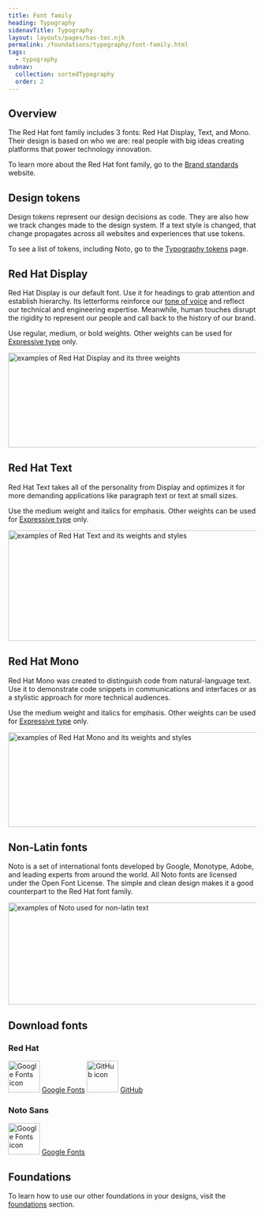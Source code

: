 ```yaml
---
title: Font family
heading: Typography
sidenavTitle: Typography
layout: layouts/pages/has-toc.njk
permalink: /foundations/typography/font-family.html
tags:
  - typography
subnav:
  collection: sortedTypography
  order: 2
---
```


<link rel="stylesheet"
      href="/assets/packages/@rhds/elements/elements/rh-table/rh-table-lightdom.css"
      data-helmet>

<script type="module" data-helmet>
  import '@rhds/elements/rh-table/rh-table.js';
  import '@rhds/elements/rh-card/rh-card.js';
  import '@rhds/elements/rh-cta/rh-cta.js';
</script>

## Overview

The Red Hat font family includes 3 fonts: Red Hat Display, Text, and Mono. Their design is based on who we are: real people with big ideas creating platforms that power technology innovation.

To learn more about the Red Hat font family, go to the [Brand standards][brandstandards] website.

## Design tokens

Design tokens represent our design decisions as code. They are also how we track changes made to the design system. If a text style is changed, that change propagates across all websites and experiences that use tokens.

To see a list of tokens, including Noto, go to the [Typography tokens][typographytokens] page.

## Red Hat Display

Red Hat Display is our default font. Use it for headings to grab attention and establish hierarchy. Its letterforms reinforce our [tone of voice][tone] and reflect our technical and engineering expertise. Meanwhile, human touches disrupt the rigidity to represent our people and call back to the history of our brand.

Use regular, medium, or bold weights. Other weights can be used for [Expressive type][expressivetype] only.

<uxdot-example width-adjustment="810px" color-palette="lightest">
  <img src="/foundations/typography/typography-rh-display.svg"
      alt="examples of Red Hat Display and its three weights"
      width="810"
      height="192">
</uxdot-example>

## Red Hat Text

Red Hat Text takes all of the personality from Display and optimizes it for more demanding applications like paragraph text or text at small sizes.

Use the medium weight and italics for emphasis. Other weights can be used for [Expressive type][expressivetype] only.

<uxdot-example width-adjustment="810px" color-palette="lightest">
  <img src="/foundations/typography/typography-rh-text.svg"
      alt="examples of Red Hat Text and its weights and styles"
      width="810"
      height="224">
</uxdot-example>

## Red Hat Mono

Red Hat Mono was created to distinguish code from natural-language text. Use it to demonstrate code snippets in communications and interfaces or as a stylistic approach for more technical audiences.

Use the medium weight and italics for emphasis. Other weights can be used for [Expressive type][expressivetype] only.

<uxdot-example width-adjustment="810px" color-palette="lightest">
  <img src="/foundations/typography/typography-rh-mono.svg"
      alt="examples of Red Hat Mono and its weights and styles"
      width="810"
      height="192">
</uxdot-example>

## Non-Latin fonts

Noto is a set of international fonts developed by Google, Monotype, Adobe, and leading experts from around the world. All Noto fonts are licensed under the Open Font License. The simple and clean design makes it a good counterpart to the Red Hat font family.

<uxdot-example width-adjustment="778px" color-palette="lightest">
  <img src="/foundations/typography/typography-non-latin-fonts.svg"
      alt="examples of Noto used for non-latin text"
      width="778"
      height="207">
</uxdot-example>

## Download fonts

### Red Hat
<div class="grid sm-three-columns">
  <rh-card>
    <img slot="header" src="/foundations/typography/google-fonts-icon.svg" width="64px" alt="Google Fonts icon">
    <rh-cta slot="footer" priority="primary">
        <a href="https://fonts.google.com/?query=Red+Hat">Google Fonts</a>
    </rh-cta>
  </rh-card>
  <rh-card>
    <img slot="header" src="/foundations/typography/github-icon.svg" width="64px" alt="GitHub icon">
    <rh-cta slot="footer" priority="primary">
        <a href="https://github.com/RedHatOfficial/RedHatFont">GitHub</a>
    </rh-cta>
  </rh-card>
</div>

### Noto Sans
<div class="grid sm-three-columns">
  <rh-card>
    <img slot="header" src="/foundations/typography/google-fonts-icon.svg" width="64px" alt="Google Fonts icon">
    <rh-cta slot="footer" priority="primary">
        <a href="https://fonts.google.com/noto/specimen/Noto+Sans">Google Fonts</a>
    </rh-cta>
  </rh-card>
</div>

<uxdot-feedback>
  <h2>Foundations</h2>
  <p>To learn how to use our other foundations in your designs, visit the <a href="/foundations">foundations</a> section.</p>
</uxdot-feedback>

[brandstandards]: https://www.redhat.com/en/about/brand/standards
[typographytokens]: /tokens/font/
[tone]: https://www.redhat.com/en/about/brand/standards/personality#how-we-sound
[expressivetype]: /foundations/typography/choosing-type/#expressive-type

